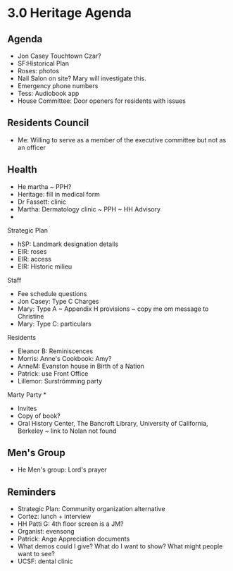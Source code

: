 # 3.0 Heritage Agenda

## Agenda

* Jon Casey Touchtown Czar?
* SF:Historical Plan
* Roses: photos
* Nail Salon on site? Mary will investigate this.
* Emergency phone numbers
* Tess: Audiobook app
* House Committee: Door openers for residents with issues

## Residents Council

* Me: Willing to serve as a member of the executive committee but not as an officer

## Health

* He martha ~ PPH?
* Heritage: fill in medical form
* Dr Fassett: clinic
* Martha: Dermatology clinic ~ PPH ~ HH Advisory
* 

Strategic Plan

* hSP: Landmark designation details
* EIR: roses
* EIR: access
* EIR: Historic milieu

Staff

* Fee schedule questions
* Jon Casey: Type C Charges
* Mary: Type A ~ Appendix H provisions ~ copy me om message to Christine
* Mary: Type C: particulars

Residents

* Eleanor B: Reminiscences
* Morris: Anne's Cookbook: Amy?
* AnneM: Evanston house in Birth of a Nation
* Patrick: use Front Office
* Lillemor: Surströmming party

Marty Party
*

* Invites
* Copy of book?
* Oral History Center, The Bancroft Library, University of California, Berkeley ~ link to Nolan not found

## Men's Group

* He Men's group: Lord's prayer

## Reminders

* Strategic Plan: Community organization alternative
* Cortez: lunch + interview
* HH Patti G: 4th floor screen is a JM?
* Organist: evensong
* Patrick: Ange Appreciation documents
* What demos could I give? What do I want to show? What might people want to see?
* UCSF: dental clinic